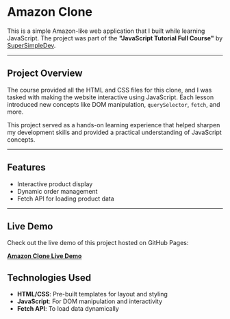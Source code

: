 # Amazon Clone

This is a simple Amazon-like web application that I built while learning JavaScript. The project was part of the **"JavaScript Tutorial Full Course"** by [SuperSimpleDev](https://supersimple.dev/).

---

## Project Overview

The course provided all the HTML and CSS files for this clone, and I was tasked with making the website interactive using JavaScript. Each lesson introduced new concepts like DOM manipulation, `querySelector`, `fetch`, and more.  

This project served as a hands-on learning experience that helped sharpen my development skills and provided a practical understanding of JavaScript concepts.

---

## Features

- Interactive product display
- Dynamic order management
- Fetch API for loading product data

---

## Live Demo

Check out the live demo of this project hosted on GitHub Pages:

**[Amazon Clone Live Demo](https://mohitjaint.github.io/Amazon-Clone/)** 

## Technologies Used

- **HTML/CSS**: Pre-built templates for layout and styling
- **JavaScript**: For DOM manipulation and interactivity
- **Fetch API**: To load data dynamically


